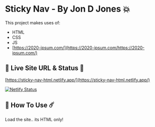 # Sticky Nav - By Jon D Jones 💥

This project makes uses of:

- HTML
- CSS
- JS
- [https://2020-ipsum.com/](https://2020-ipsum.com/https://2020-ipsum.com/)

## 👻 Live Site URL & Status 👺

[https://sticky-nav-html.netlify.app/](https://sticky-nav-html.netlify.app/)

[![Netlify Status](https://api.netlify.com/api/v1/badges/90752bd8-47a4-4094-9a9a-dd56680c2c56/deploy-status)](https://app.netlify.com/sites/sticky-nav-html/deploys)

## 👾 How To Use ☄️

Load the site.. its HTML only!
